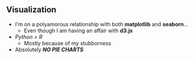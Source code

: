 ## Visualization
- I'm on a polyamorous relationship with both **matplotlib** and **seaborn**...
	- Even though I am having an affair with **d3.js**
- *Python* > *R*
	- Mostly because of my stubborness
- Absolutely _**NO PIE CHARTS**_